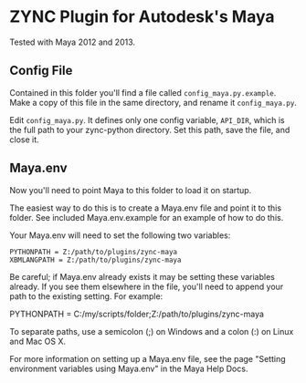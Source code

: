 # ZYNC Plugin for Autodesk's Maya

Tested with Maya 2012 and 2013.

## Config File

Contained in this folder you'll find a file called ```config_maya.py.example```. Make a copy of this file in the same directory, and rename it ```config_maya.py```.

Edit ```config_maya.py```. It defines only one config variable, ```API_DIR```, which is the full path to your zync-python directory. Set this path, save the file, and close it.

## Maya.env

Now you'll need to point Maya to this folder to load it on startup.

The easiest way to do this is to create a Maya.env file and point it to this folder. See included Maya.env.example for an example of how to do this.

Your Maya.env will need to set the following two variables:

```
PYTHONPATH = Z:/path/to/plugins/zync-maya
XBMLANGPATH = Z:/path/to/plugins/zync-maya
```

Be careful; if Maya.env already exists it may be setting these variables already. If you see them elsewhere in the file, you'll need to append your path to the existing setting. For example:

PYTHONPATH = C:/my/scripts/folder;Z:/path/to/plugins/zync-maya

To separate paths, use a semicolon (;) on Windows and a colon (:) on Linux and Mac OS X.

For more information on setting up a Maya.env file, see the page "Setting environment variables using Maya.env" in the Maya Help Docs.

